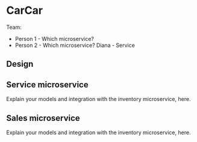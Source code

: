 # CarCar

Team:

* Person 1 - Which microservice?
* Person 2 - Which microservice? Diana - Service

## Design

## Service microservice

Explain your models and integration with the inventory
microservice, here.

## Sales microservice

Explain your models and integration with the inventory
microservice, here.

